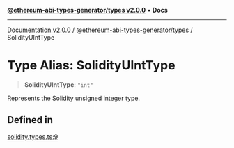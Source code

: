 [**@ethereum-abi-types-generator/types v2.0.0**](../README.md) • **Docs**

***

[Documentation v2.0.0](../../../packages.md) / [@ethereum-abi-types-generator/types](../README.md) / SolidityUIntType

# Type Alias: SolidityUIntType

> **SolidityUIntType**: `"int"`

Represents the Solidity unsigned integer type.

## Defined in

[solidity.types.ts:9](https://github.com/niZmosis/ethereum-abi-types-generator/blob/8be0c174f1ad191b06c4413881733fc6912573c5/packages/types/src/solidity.types.ts#L9)
